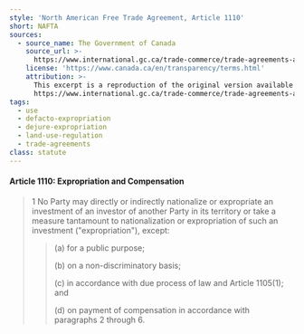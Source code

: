 ```yaml
---
style: 'North American Free Trade Agreement, Article 1110'
short: NAFTA
sources:
  - source_name: The Government of Canada
    source_url: >-
      https://www.international.gc.ca/trade-commerce/trade-agreements-accords-commerciaux/agr-acc/nafta-alena/fta-ale/index.aspx?lang=eng&_ga=2.58667178.1230028791.1660227712-1402126720.1660227712
    license: 'https://www.canada.ca/en/transparency/terms.html'
    attribution: >-
      This excerpt is a reproduction of the original version available at
      https://www.international.gc.ca/trade-commerce/trade-agreements-accords-commerciaux/agr-acc/nafta-alena/fta-ale/index.aspx?lang=eng&_ga=2.58667178.1230028791.1660227712-1402126720.1660227712
tags:
  - use
  - defacto-expropriation
  - dejure-expropriation
  - land-use-regulation
  - trade-agreements
class: statute
---
```





#### Article 1110: Expropriation and Compensation

>  1 No Party may directly or indirectly nationalize or expropriate an investment of an investor of another Party in its territory or take a measure tantamount to nationalization or expropriation of such an investment ("expropriation"), except:
>>
>> (a) for a public purpose;
>>
>> (b) on a non-discriminatory basis;
>>
>> (c) in accordance with due process of law and Article 1105(1); and
>>
>> (d) on payment of compensation in accordance with paragraphs 2 through 6.
